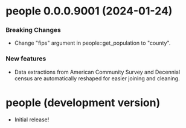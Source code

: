 # people 0.0.0.9001 (2024-01-24)

### Breaking Changes

- Change "fips" argument in people::get_population to "county".

### New features

- Data extractions from American Community Survey and Decennial census are automatically reshaped for easier joining and cleaning.

# people (development version)

* Initial release!
